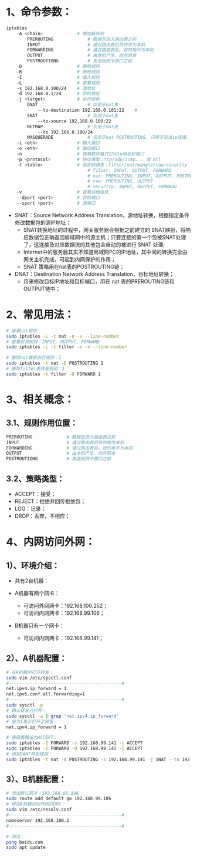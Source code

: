 # 1、命令参数：

```bash
iptables
    -A <chain>             # 增加新规则
        PREROUTING             # 数据包进入路由表之前
        INPUT                  # 通过路由表后目的地为本机
        FORWARDING             # 通过路由表后，目的地不为本机
        OUTPUT                 # 由本机产生，向外转发
        POSTROUTIONG           # 发送到网卡接口之前
    -D                     # 删除规则
    -R                     # 修改规则
    -I                     # 插入规则
    -L                     # 查看规则
    -s 192.168.0.100/24    # 源地址
    -d 192.168.0.1/24      # 目的地址
    -j <target>            # 执行目标
        DNAT                   # 仅用于nat表
            --to-destination 192.168.0.101:22    #
        SNAT                   # 仅用于nat表
            --to-source 192.168.0.100:22
        NETMAP                 # 仅用于nat表
            --to 192.168.0.100/24
        MASQUERADE             # 仅用于nat POSTROUTING, 只用于动态ip连接，静态ip连接使用SNAT
    -i <eth>               # 输入接口
    -o <eth>               # 输出接口
    -n                     # 使用数字格式打印ip地址和端口
    -p <protocol>          # 协议类型：tcp/udp/icmp... 或 all
    -t <table>             # 指定转换表：filter/nat/mangle/raw/security
                               # filter: INPUT, OUTPUT, FORWARD
                               # nat: PREROUTING, INPUT, OUTPUT, POSTROUTING
                               # raw: PREROUTING, OUTPUT
                               # security: INPUT, OUTPUT, FORWARD
    -v                     # 查看详细信息
    --dport <port>         # 目的端口
    --sport <port>         # 源端口
```

- SNAT：Source Network Address Translation，源地址转换，根据指定条件修改数据包的源IP地址；
  - SNAT转换地址的过程中，网关服务器会根据之前建立的 SNAT映射，将响应数据包正确返回局域网中的源主机；只要连接的第一个包被SNAT处理了，这连接及对应数据流的其他包会自动的被进行 SNAT 处理;
  - Internet中的服务器其实不知道局域网PC的IP地址，其中间的转换完全由网关主机完成，可起到内网保护的作用；
  - SNAT 策略用在nat表的POSTROUTING链；
- DNAT：Destination Network Address Translation，目标地址转换；
  - 用来修改目标IP地址和目标端口，用在 nat 表的PREROUTING链和OUTPUT链中；

# 2、常见用法：

```bash
# 查看nat规则
sudo iptables -L -t nat -n -v --line-number
# 查看过滤规则：INPUT, OUTPUT, FORWARD
sudo iptables -L -t filter -n -v --line-number

# 删除nat表路由后规则：1
sudo iptables -t nat -D POSTROUTING 1
# 删除filter表转发规则：1
sudo iptables -t filter -D FORWARD 1
```

# 3、相关概念：

## 3.1、规则作用位置：

```bash
PREROUTING             # 数据包进入路由表之前
INPUT                  # 通过路由表后目的地为本机
FORWARDING             # 通过路由表后，目的地不为本机
OUTPUT                 # 由本机产生，向外转发
POSTROUTIONG           # 发送到网卡接口之前
```

## 3.2、策略类型：

- ACCEPT：接受；
- REJECT：拒绝并回传拒绝包；
- LOG：记录；
- DROP：丢弃，不相应；

# 4、内网访问外网：

## 1）、环境介绍：

- 共有2台机器：
- A机器有两个网卡：

  - 可访问外网网卡：192.168.100.252；
  - 可访问内网网卡：192.168.99.106；
- B机器只有一个网卡：
  - 可访问内网网卡：192.168.99.141；



## 2）、A机器配置：

```bash
# 在A机器中打开转发：
sudo vim /etc/sysctl.conf
#-------------------------------------------#
net.ipv4.ip_forward = 1
net.ipv6.conf.all.forwarding=1
#-------------------------------------------#
sudo sysctl -p
# 确认转发已打开：
sudo sysctl -a | grep 'net.ipv4.ip_forward'
# 值为1表示打开了转发：
net.ipv4.ip_forward = 1

# 表链策略设为ACCEPT：
sudo iptables -I FORWARD -s 192.168.99.141 -j ACCEPT
sudo iptables -I FORWARD -d 192.168.99.141 -j ACCEPT
# 添加SANT转发规则：
sudo iptables -t nat -A POSTROUTING -s 192.168.99.141 -j SNAT --to 192.168.100.252
```

## 3）、B机器配置：

```bash
# 添加默认网关：192.168.99.106
sudo route add default gw 192.168.99.106
# 增加A机器访问外网的DNS：
sudo vim /etc/resolv.conf
#-------------------------------------------#
nameserver 192.168.100.1
#-------------------------------------------#

# 测试：
ping baidu.com
sudo apt update
```